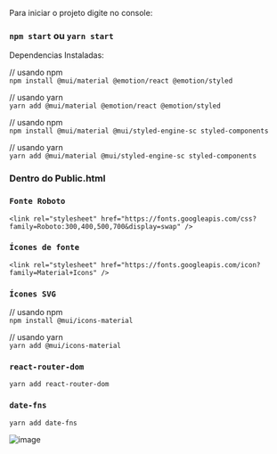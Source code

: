 Para iniciar o projeto digite no console:

### `npm start` ou `yarn start`

Dependencias Instaladas:

// usando npm <br>
`npm install @mui/material @emotion/react @emotion/styled`

// usando yarn <br>
`yarn add @mui/material @emotion/react @emotion/styled`


// usando npm <br>
 `npm install @mui/material @mui/styled-engine-sc styled-components`

// usando yarn <br>
`yarn add @mui/material @mui/styled-engine-sc styled-components`

### Dentro do Public.html

### `Fonte Roboto` <br>

`<link
  rel="stylesheet"
  href="https://fonts.googleapis.com/css?family=Roboto:300,400,500,700&display=swap"
/>`

### `Ícones de fonte` <br>

`<link
  rel="stylesheet"
  href="https://fonts.googleapis.com/icon?family=Material+Icons"
/>`


### `Ícones SVG`


// usando npm <br>
`npm install @mui/icons-material`

// usando yarn <br>
`yarn add @mui/icons-material`


### `react-router-dom`

`yarn add react-router-dom`

### `date-fns`

`yarn add date-fns`


![image](https://user-images.githubusercontent.com/40027096/161350027-f41b4a42-9a97-430a-98e8-87e597e06d84.png)






